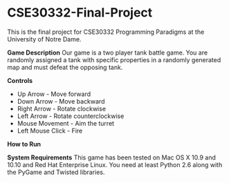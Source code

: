 # CSE30332-Final-Project
This is the final project for CSE30332 Programming Paradigms at the University of Notre Dame.

**Game Description**
Our game is a two player tank battle game. You are randomly assigned a tank with specific properties in a randomly generated map and must defeat the opposing tank. 

**Controls**
* Up Arrow - Move forward
* Down Arrow - Move backward
* Right Arrow - Rotate clockwise
* Left Arrow - Rotate counterclockwise
* Mouse Movement - Aim the turret
* Left Mouse Click - Fire

**How to Run**

**System Requirements**
This game has been tested on Mac OS X 10.9 and 10.10 and Red Hat Enterprise Linux. You need at least Python 2.6 along with the PyGame and Twisted libraries. 
